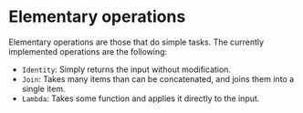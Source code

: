 # Elementary operations

Elementary operations are those that do simple tasks. The currently implemented operations are the following:

- `Identity`: Simply returns the input without modification.
- `Join`: Takes many items than can be concatenated, and joins them into a single item.
- `Lambda`: Takes some function and applies it directly to the input.
